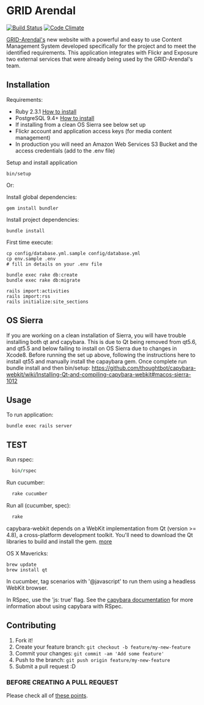 # GRID Arendal

[![Build Status](https://travis-ci.org/Vizzuality/grid-arendal.svg?branch=master)](https://travis-ci.org/Vizzuality/grid-arendal) [![Code Climate](https://codeclimate.com/github/Vizzuality/grid-arendal/badges/gpa.svg)](https://codeclimate.com/github/Vizzuality/grid-arendal)

[GRID-Arendal's](https://www.grida.no) new website with a powerful and easy to
use Content Management System developed specifically for the project and to meet
the identified requirements.
This application integrates with Flickr and Exposure two external services that
were already being used by the GRID-Arendal's team.

## Installation

Requirements:

* Ruby 2.3.1 [How to install](https://gorails.com/setup/osx/10.10-yosemite)
* PostgreSQL 9.4+ [How to install](http://exponential.io/blog/2015/02/21/install-postgresql-on-mac-os-x-via-brew/)
* If installing from a clean OS Sierra see below set up
* Flickr account and application access keys (for media content management)
* In production you will need an Amazon Web Services S3 Bucket and the access credentials (add to the .env file)

Setup and install application

    bin/setup

Or:

Install global dependencies:

    gem install bundler

Install project dependencies:

    bundle install

First time execute:

    cp config/database.yml.sample config/database.yml
    cp env.sample .env
    # fill in details on your .env file

    bundle exec rake db:create
    bundle exec rake db:migrate

    rails import:activities
    rails import:rss
    rails initialize:site_sections

## OS Sierra

If you are working on a clean installation of Sierra, you will have trouble installing both qt and capybara. This is due to Qt being removed from qt5.6, and qt5.5 and below failing to install on OS Sierra due to changes in Xcode8. Before running the set up above, following the instructions here to install qt55 and manually install the capaybara gem. Once complete run bundle install and then bin/setup: https://github.com/thoughtbot/capybara-webkit/wiki/Installing-Qt-and-compiling-capybara-webkit#macos-sierra-1012

## Usage

To run application:

    bundle exec rails server

## TEST

  Run rspec:

```ruby
  bin/rspec
```
  Run cucumber:

```ruby
  rake cucumber
```
  Run all (cucumber, spec):

```ruby
  rake
```

capybara-webkit depends on a WebKit implementation from Qt (version >= 4.8), a cross-platform development toolkit. You'll need to download the Qt libraries to build and install the gem. [more](https://github.com/thoughtbot/capybara-webkit/wiki/Installing-Qt-and-compiling-capybara-webkit)

OS X Mavericks:

    brew update
    brew install qt

In cucumber, tag scenarios with '@javascript' to run them using a headless WebKit browser.

In RSpec, use the 'js: true' flag. See the [capybara documentation](http://rubydoc.info/gems/capybara#Using_Capybara_with_RSpec) for more information about using capybara with RSpec.

## Contributing

1. Fork it!
2. Create your feature branch: `git checkout -b feature/my-new-feature`
3. Commit your changes: `git commit -am 'Add some feature'`
4. Push to the branch: `git push origin feature/my-new-feature`
5. Submit a pull request :D

### BEFORE CREATING A PULL REQUEST

  Please check all of [these points](https://github.com/Vizzuality/grid-arendal/blob/master/CONTRIBUTING.md).
